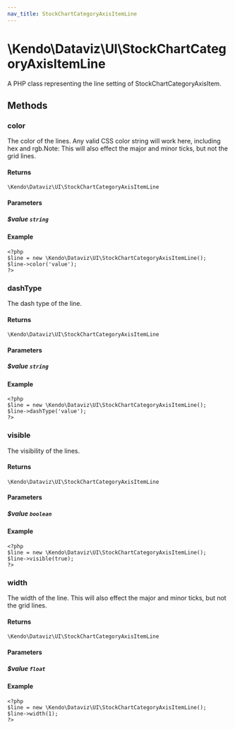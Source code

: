 ```yaml
---
nav_title: StockChartCategoryAxisItemLine
---
```


# \Kendo\Dataviz\UI\StockChartCategoryAxisItemLine

A PHP class representing the line setting of StockChartCategoryAxisItem.


## Methods

### color
The color of the lines. Any valid CSS color string will work here, including hex and rgb.Note: This will also effect the major and minor ticks, but not the grid lines.

#### Returns
`\Kendo\Dataviz\UI\StockChartCategoryAxisItemLine`

#### Parameters

##### $value `string`



#### Example 
    <?php
    $line = new \Kendo\Dataviz\UI\StockChartCategoryAxisItemLine();
    $line->color('value');
    ?>

### dashType
The dash type of the line.

#### Returns
`\Kendo\Dataviz\UI\StockChartCategoryAxisItemLine`

#### Parameters

##### $value `string`



#### Example 
    <?php
    $line = new \Kendo\Dataviz\UI\StockChartCategoryAxisItemLine();
    $line->dashType('value');
    ?>

### visible
The visibility of the lines.

#### Returns
`\Kendo\Dataviz\UI\StockChartCategoryAxisItemLine`

#### Parameters

##### $value `boolean`



#### Example 
    <?php
    $line = new \Kendo\Dataviz\UI\StockChartCategoryAxisItemLine();
    $line->visible(true);
    ?>

### width
The width of the line. This will also effect the major and minor ticks, but
not the grid lines.

#### Returns
`\Kendo\Dataviz\UI\StockChartCategoryAxisItemLine`

#### Parameters

##### $value `float`



#### Example 
    <?php
    $line = new \Kendo\Dataviz\UI\StockChartCategoryAxisItemLine();
    $line->width(1);
    ?>


